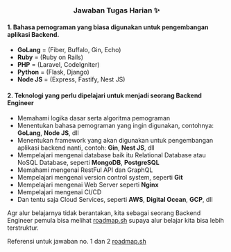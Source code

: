 <h3 align="center">Jawaban Tugas Harian ✨</h3>

#### 1. Bahasa pemograman yang biasa digunakan untuk pengembangan aplikasi Backend.

- **GoLang** = (Fiber, Buffalo, Gin, Echo)
- **Ruby** = (Ruby on Rails)
- **PHP** = (Laravel, CodeIgniter)
- **Python** = (Flask, Django)
- **Node JS** = (Express, Fastify, Nest JS)

#### 2. Teknologi yang perlu dipelajari untuk menjadi seorang Backend Engineer

- Memahami logika dasar serta algoritma pemograman
- Menentukan bahasa pemograman yang ingin digunakan, contohnya: **GoLang**, **Node JS**, dll
- Menentukan framework yang akan digunakan untuk pengembangan aplikasi backend nanti, contoh: **Gin**, **Nest JS**, dll
- Mempelajari mengenai database baik itu Relational Database atau NoSQL Database, seperti **MongoDB**, **PostgreSQL**
- Memahami mengenai RestFul API dan GraphQL
- Mempelajari mengenai version control system, seperti **Git**
- Mempelajari mengenai Web Server seperti **Nginx**
- Mempelajari mengenai CI/CD
- Dan tentu saja Cloud Services, seperti **AWS**, **Digital Ocean**, **GCP**, dll

Agr alur belajarnya tidak berantakan, kita sebagai seorang Backend Engineer pemula bisa melihat [roadmap.sh](https://roadmap.sh/backend) supaya alur belajar kita bisa lebih terstruktur.

Referensi untuk jawaban no. 1 dan 2 [roadmap.sh](https://roadmap.sh/backend)
